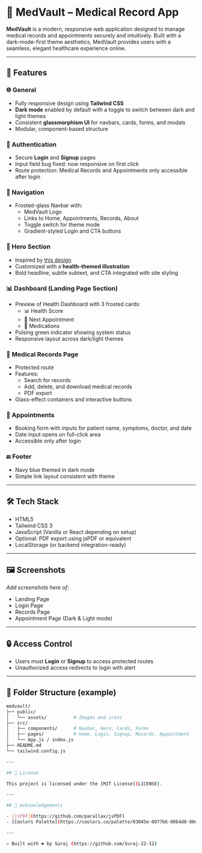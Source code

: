 # 💊 MedVault – Medical Record App

**MedVault** is a modern, responsive web application designed to manage medical records and appointments securely and intuitively. Built with a dark-mode-first theme aesthetics, MedVault provides users with a seamless, elegant healthcare experience online.

---

## 🚀 Features

### 🌐 General
- Fully responsive design using **Tailwind CSS**
- **Dark mode** enabled by default with a toggle to switch between dark and light themes
- Consistent **glassmorphism UI** for navbars, cards, forms, and modals
- Modular, component-based structure

### 🔐 Authentication
- Secure **Login** and **Signup** pages
- Input field bug fixed: now responsive on first click
- Route protection: Medical Records and Appointments only accessible after login

### 🧭 Navigation
- Frosted-glass Navbar with:
  - MedVault Logo
  - Links to Home, Appointments, Records, About
  - Toggle switch for theme mode
  - Gradient-styled Login and CTA buttons

### 🦸 Hero Section
- Inspired by [this design](https://21st.dev/meschacirung/hero-section-1/default)
- Customized with a **health-themed illustration**
- Bold headline, subtle subtext, and CTA integrated with site styling

### 📊 Dashboard (Landing Page Section)
- Preview of Health Dashboard with 3 frosted cards:
  - 📊 Health Score
  - 📅 Next Appointment
  - 💊 Medications
- Pulsing green indicator showing system status
- Responsive layout across dark/light themes

### 📁 Medical Records Page
- Protected route
- Features:
  - Search for records
  - Add, delete, and download medical records
  - PDF export
- Glass-effect containers and interactive buttons

### 📅 Appointments
- Booking form with inputs for patient name, symptoms, doctor, and date
- Date input opens on full-click area
- Accessible only after login

### 🔚 Footer
- Navy blue themed in dark mode
- Simple link layout consistent with theme

---

## 🛠️ Tech Stack

- HTML5
- Tailwind CSS 3
- JavaScript (Vanilla or React depending on setup)
- Optional: PDF export using jsPDF or equivalent
- LocalStorage (or backend integration-ready)

---

## 🖼️ Screenshots

_Add screenshots here of:_
- Landing Page
- Login Page
- Records Page
- Appointment Page (Dark & Light mode)

---

## 🔒 Access Control

- Users must **Login** or **Signup** to access protected routes
- Unauthorized access redirects to login with alert

---

## 📁 Folder Structure (example)

```bash
medvault/
├── public/
│   └── assets/          # Images and icons
├── src/
│   ├── components/      # Navbar, Hero, Cards, Forms
│   ├── pages/           # Home, Login, Signup, Records, Appointment
│   └── App.js / index.js
├── README.md
└── tailwind.config.js

---

## 📝 License

This project is licensed under the [MIT License](LICENSE).

---

## 🙌 Acknowledgements

- [jsPDF](https://github.com/parallax/jsPDF)
- [Coolors Palette](https://coolors.co/palette/03045e-0077b6-00b4d8-90e0ef-caf0f8)

---

> Built with ❤️ by Suraj (https://github.com/Suraj-22-12)
